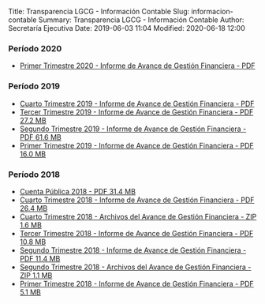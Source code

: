 Title: Transparencia LGCG - Información Contable
Slug: informacion-contable
Summary: Transparencia LGCG - Información Contable
Author: Secretaría Ejecutiva
Date: 2019-06-03 11:04
Modified: 2020-06-18 12:00


### Período 2020

* [Primer Trimestre 2020 - Informe de Avance de Gestión Financiera - PDF](https://drive.google.com/file/d/1RB9zbCaFmUvTJTRX_njjHmSaSyxHGd-R/view?usp=sharing)


### Período 2019

* [Cuarto Trimestre 2019 - Informe de Avance de Gestión Financiera - PDF](https://drive.google.com/file/d/1hhA3yI--WwiBvbPNxxwpY1udiJ_7rIlb/view?usp=sharing)
* [Tercer Trimestre 2019 - Informe de Avance de Gestión Financiera - PDF 27.2 MB](informe-avance-gestion-financiera-2019-09.pdf)
* [Segundo Trimestre 2019 - Informe de Avance de Gestión Financiera - PDF 61.6 MB](informe-avance-gestion-financiera-2019-06.pdf)
* [Primer Trimestre 2019 - Informe de Avance de Gestión Financiera - PDF 16.0 MB](informe-avance-gestion-financiera-2019-03.pdf)


### Período 2018

* [Cuenta Pública 2018 - PDF 31.4 MB](cuenta-publica-2018.pdf)
* [Cuarto Trimestre 2018 - Informe de Avance de Gestión Financiera - PDF 26.4 MB](informe-avance-gestion-financiera-2018-12.pdf)
* [Cuarto Trimestre 2018 - Archivos del Avance de Gestión Financiera - ZIP 1.6 MB](avance-de-gestion-financiera-2018-12.zip)
* [Tercer Trimestre 2018 - Informe de Avance de Gestión Financiera - PDF 10.8 MB](informe-avance-gestion-financiera-2018-09.pdf)
* [Segundo Trimestre 2018 - Informe de Avance de Gestión Financiera - PDF 11.4 MB](informe-avance-gestion-financiera-2018-06.pdf)
* [Segundo Trimestre 2018 - Archivos del Avance de Gestión Financiera - ZIP 1.1 MB](avance-de-gestion-financiera-2018-06.zip)
* [Primer Trimestre 2018 - Informe de Avance de Gestión Financiera - PDF 5.1 MB](informe-avance-gestion-financiera-2018-03.pdf)

